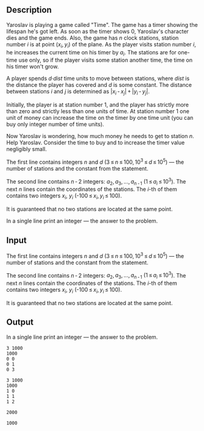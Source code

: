 ## Description

<div><p>Yaroslav is playing a game called "Time". The game has a timer showing the lifespan he's got left. As soon as the timer shows 0, Yaroslav's character dies and the game ends. Also, the game has <span class="tex-span"><i>n</i></span> clock stations, station number <span class="tex-span"><i>i</i></span> is at point <span class="tex-span">(<i>x</i><sub class="lower-index"><i>i</i></sub>, <i>y</i><sub class="lower-index"><i>i</i></sub>)</span> of the plane. As the player visits station number <span class="tex-span"><i>i</i></span>, he increases the current time on his timer by <span class="tex-span"><i>a</i><sub class="lower-index"><i>i</i></sub></span>. The stations are for one-time use only, so if the player visits some station another time, the time on his timer won't grow.</p><p>A player spends <span class="tex-span"><i>d</i>·<i>dist</i></span> time units to move between stations, where <span class="tex-span"><i>dist</i></span> is the distance the player has covered and <span class="tex-span"><i>d</i></span> is some constant. The distance between stations <span class="tex-span"><i>i</i></span> and <span class="tex-span"><i>j</i></span> is determined as <span class="tex-span">|<i>x</i><sub class="lower-index"><i>i</i></sub> - <i>x</i><sub class="lower-index"><i>j</i></sub>| + |<i>y</i><sub class="lower-index"><i>i</i></sub> - <i>y</i><sub class="lower-index"><i>j</i></sub>|</span>.</p><p>Initially, the player is at station number <span class="tex-span">1</span>, and the player has strictly more than zero and strictly less than one units of time. At station number <span class="tex-span">1</span> one unit of money can increase the time on the timer by one time unit (you can buy only integer number of time units).</p><p>Now Yaroslav is wondering, how much money he needs to get to station <span class="tex-span"><i>n</i></span>. Help Yaroslav. Consider the time to buy and to increase the timer value negligibly small.</p></div><div class="input-specification"><p>The first line contains integers <span class="tex-span"><i>n</i></span> and <span class="tex-span"><i>d</i></span> <span class="tex-span">(3 ≤ <i>n</i> ≤ 100, 10<sup class="upper-index">3</sup> ≤ <i>d</i> ≤ 10<sup class="upper-index">5</sup>)</span> — the number of stations and the constant from the statement.</p><p>The second line contains <span class="tex-span"><i>n</i> - 2</span> integers: <span class="tex-span"><i>a</i><sub class="lower-index">2</sub>, <i>a</i><sub class="lower-index">3</sub>, ..., <i>a</i><sub class="lower-index"><i>n</i> - 1</sub></span> <span class="tex-span">(1 ≤ <i>a</i><sub class="lower-index"><i>i</i></sub> ≤ 10<sup class="upper-index">3</sup>)</span>. The next <span class="tex-span"><i>n</i></span> lines contain the coordinates of the stations. The <span class="tex-span"><i>i</i></span>-th of them contains two integers <span class="tex-span"><i>x</i><sub class="lower-index"><i>i</i></sub></span>, <span class="tex-span"><i>y</i><sub class="lower-index"><i>i</i></sub></span> <span class="tex-span">(</span>-<span class="tex-span">100 ≤ <i>x</i><sub class="lower-index"><i>i</i></sub>, <i>y</i><sub class="lower-index"><i>i</i></sub> ≤ 100)</span>.</p><p>It is guaranteed that no two stations are located at the same point.</p></div><div class="output-specification"><p>In a single line print an integer — the answer to the problem.</p></div>

## Input

<p>The first line contains integers <span class="tex-span"><i>n</i></span> and <span class="tex-span"><i>d</i></span> <span class="tex-span">(3 ≤ <i>n</i> ≤ 100, 10<sup class="upper-index">3</sup> ≤ <i>d</i> ≤ 10<sup class="upper-index">5</sup>)</span> — the number of stations and the constant from the statement.</p><p>The second line contains <span class="tex-span"><i>n</i> - 2</span> integers: <span class="tex-span"><i>a</i><sub class="lower-index">2</sub>, <i>a</i><sub class="lower-index">3</sub>, ..., <i>a</i><sub class="lower-index"><i>n</i> - 1</sub></span> <span class="tex-span">(1 ≤ <i>a</i><sub class="lower-index"><i>i</i></sub> ≤ 10<sup class="upper-index">3</sup>)</span>. The next <span class="tex-span"><i>n</i></span> lines contain the coordinates of the stations. The <span class="tex-span"><i>i</i></span>-th of them contains two integers <span class="tex-span"><i>x</i><sub class="lower-index"><i>i</i></sub></span>, <span class="tex-span"><i>y</i><sub class="lower-index"><i>i</i></sub></span> <span class="tex-span">(</span>-<span class="tex-span">100 ≤ <i>x</i><sub class="lower-index"><i>i</i></sub>, <i>y</i><sub class="lower-index"><i>i</i></sub> ≤ 100)</span>.</p><p>It is guaranteed that no two stations are located at the same point.</p>

## Output

<p>In a single line print an integer — the answer to the problem.</p>





```input1
3 1000
1000
0 0
0 1
0 3

```




```input2
3 1000
1000
1 0
1 1
1 2

```




```output1
2000

```




```output2
1000

```


